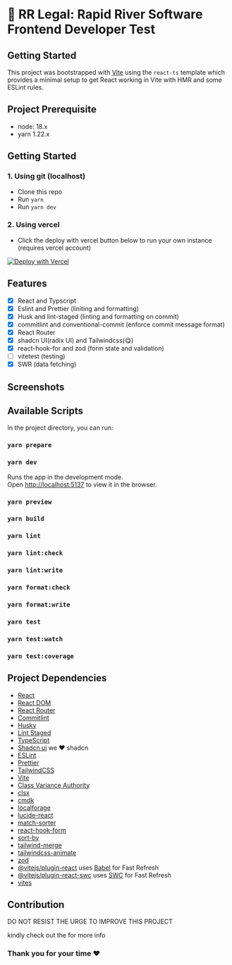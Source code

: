 # 🚀 RR Legal: Rapid River Software Frontend Developer Test

## Getting Started

This project was bootstrapped with [Vite](https://vitejs.dev/) using the `react-ts` template which provides a minimal setup to get React working in Vite with HMR and some ESLint rules.

## Project Prerequisite

- node: 18.x
- yarn 1.22.x

## Getting Started

### 1. Using git (localhost)

- Clone this repo
- Run `yarn`
- Run `yarn dev`

### 2. Using vercel

- Click the deploy with vercel button below to run your own instance (requires vercel account)

[![Deploy with Vercel](https://vercel.com/button)](https://vercel.com/new/clone?repository-url=https://github.com/dbugshe2/rr-legal-articles)

## Features

- [x] React and Typscript
- [x] Eslint and Prettier (liniting and formatting)
- [x] Husk and lint-staged (linting and formatting on commit)
- [x] commitlint and conventional-commit (enforce commit message format)
- [x] React Router
- [x] shadcn UI(radix UI) and Tailwindcss(😋)
- [x] react-hook-for and zod (form state and validation)
- [ ] vitetest (testing)
- [x] SWR (data fetching)

## Screenshots

## Available Scripts

In the project directory, you can run:

### `yarn prepare`

### `yarn dev`

Runs the app in the development mode.\
Open [http://localhost:5137](http://localhost:5137) to view it in the browser.

### `yarn preview`

### `yarn build`

### `yarn lint`

### `yarn lint:check`

### `yarn lint:write`

### `yarn format:check`

### `yarn format:write`

### `yarn test`

### `yarn test:watch`

### `yarn test:coverage`

## Project Dependencies

- [React](https://reactjs.org/)
- [React DOM](https://reactjs.org/docs/dom-elements.html)
- [React Router](https://reactrouter.com/)
- [Commitlint](https://commitlint.js.org/#/)
- [Husky](https://typicode.github.io/husky/#/)
- [Lint Staged](https://github.com/okonet/lint-staged)
- [TypeScript](https://www.typescriptlang.org/)
- [Shadcn ui]() we ❤️ shadcn
- [ESLint](https://eslint.org/)
- [Prettier](https://prettier.io/)
- [TailwindCSS](https://tailwindcss.com/)
- [Vite](https://vitejs.dev/)
- [Class Variance Authority](https://cva.style/docs)
- [clsx](https://github.com/lukeed/clsx)
- [cmdk](https://cmdk.paco.me/)
- [localforage](https://github.com/localForage/localForage)
- [lucide-react](https://lucide.dev/)
- [match-sorter](https://github.com/kentcdodds/match-sorter)
- [react-hook-form](https://www.react-hook-form.com/)
- [sort-by](https://github.com/kvnneff/sort-by)
- [tailwind-merge](https://github.com/dcastil/tailwind-merge)
- [tailwindcss-animate](https://www.npmjs.com/package/tailwindcss-animate)
- [zod](https://zod.dev/)
- [@vitejs/plugin-react](https://github.com/vitejs/vite-plugin-react/blob/main/packages/plugin-react/README.md) uses [Babel](https://babeljs.io/) for Fast Refresh
- [@vitejs/plugin-react-swc](https://github.com/vitejs/vite-plugin-react-swc) uses [SWC](https://swc.rs/) for Fast Refresh
- [vites](https://github.com/vitejs/vite)

## Contribution

DO NOT RESIST THE URGE TO IMPROVE THIS PROJECT

kindly check out the []() for more info

### Thank you for your time ❤️
